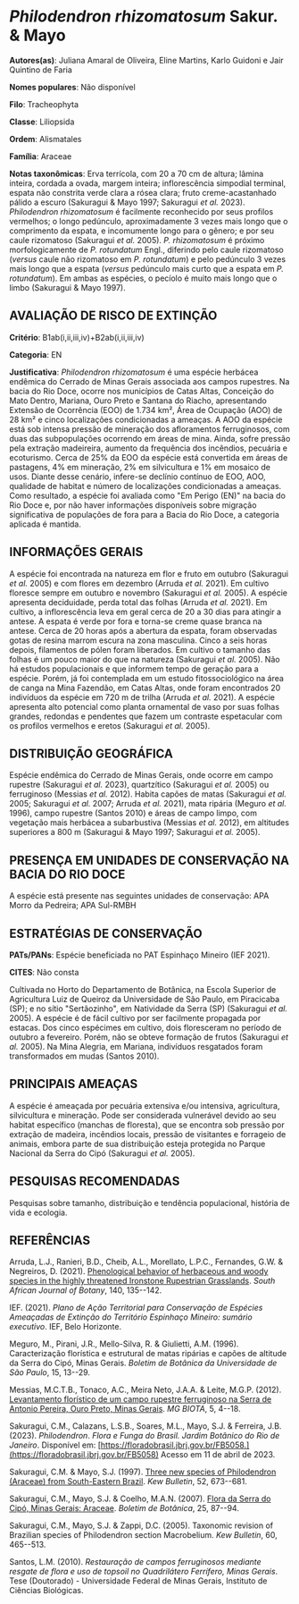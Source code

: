 # *Philodendron rhizomatosum* Sakur. & Mayo

**Autores(as)**: Juliana Amaral de Oliveira, Eline Martins, Karlo Guidoni e Jair Quintino de Faria

**Nomes populares**: Não disponível

**Filo**: Tracheophyta

**Classe**: Liliopsida

**Ordem**: Alismatales

**Família**: Araceae

**Notas taxonômicas**: Erva terrícola, com 20 a 70 cm de altura; lâmina inteira, cordada a ovada, margem inteira; inflorescência simpodial terminal, espata não constrita verde clara a rósea clara; fruto creme-acastanhado pálido a escuro (Sakuragui & Mayo 1997; Sakuragui *et al.* 2023). *Philodendron rhizomatosum* é facilmente reconhecido por seus profilos vermelhos; o longo pedúnculo, aproximadamente 3 vezes mais longo que o comprimento da espata, e incomumente longo para o gênero; e por seu caule rizomatoso (Sakuragui *et al.* 2005). *P. rhizomatosum* é próximo morfologicamente de *P. rotundatum* Engl., diferindo pelo caule rizomatoso (*versus* caule não rizomatoso em *P. rotundatum*) e pelo pedúnculo 3 vezes mais longo que a espata (*versus* pedúnculo mais curto que a espata em *P. rotundatum*). Em ambas as espécies, o pecíolo é muito mais longo que o limbo (Sakuragui & Mayo 1997).

## AVALIAÇÃO DE RISCO DE EXTINÇÃO

**Critério**: B1ab(i,ii,iii,iv)+B2ab(i,ii,iii,iv)

**Categoria**: EN

**Justificativa**: *Philodendron rhizomatosum* é uma espécie herbácea endêmica do Cerrado de Minas Gerais associada aos campos rupestres. Na bacia do Rio Doce, ocorre nos municípios de Catas Altas, Conceição do Mato Dentro, Mariana, Ouro Preto e Santana do Riacho, apresentando Extensão de Ocorrência (EOO) de 1.734 km², Área de Ocupação (AOO) de 28 km² e cinco localizações condicionadas a ameaças. A AOO da espécie está sob intensa pressão de mineração dos afloramentos ferruginosos, com duas das subpopulações ocorrendo em áreas de mina. Ainda, sofre pressão pela extração madeireira, aumento da frequência dos incêndios, pecuária e ecoturismo. Cerca de 25% da EOO da espécie está convertida em áreas de pastagens, 4% em mineração, 2% em silvicultura e 1% em mosaico de usos.  Diante desse cenário, infere-se declínio contínuo de EOO, AOO, qualidade de habitat e número de localizações condicionadas a ameaças. Como resultado, a espécie foi avaliada
como "Em Perigo (EN)" na bacia do Rio Doce e, por não haver informações disponíveis sobre migração significativa de populações de fora para a Bacia do Rio Doce, a categoria aplicada é mantida.

## INFORMAÇÕES GERAIS

A espécie foi encontrada na natureza em flor e fruto em outubro (Sakuragui *et al.* 2005) e com flores em dezembro (Arruda *et al.* 2021). Em cultivo floresce sempre em outubro e novembro (Sakuragui *et al.* 2005). A espécie apresenta deciduidade, perda total das folhas (Arruda *et al.* 2021). Em cultivo, a inflorescência leva em geral cerca de 20 a 30 dias para atingir a antese. A espata é verde por fora e torna-se creme quase branca na antese. Cerca de 20 horas após a abertura da espata, foram observadas gotas de resina marrom escura na zona masculina. Cinco a seis horas depois, filamentos de pólen foram liberados. Em cultivo o tamanho das folhas é um pouco maior do que na natureza (Sakuragui *et al.* 2005). Não há estudos populacionais e que informem tempo de geração para a espécie. Porém, já foi contemplada em um estudo fitossociológico na área de canga na Mina Fazendão, em Catas Altas, onde foram encontrados 20 indivíduos da espécie em 720 m de trilha (Arruda
*et al.* 2021). A espécie apresenta alto potencial como planta ornamental de vaso por suas folhas grandes, redondas e pendentes que fazem um contraste espetacular com os profilos vermelhos e eretos (Sakuragui *et al.* 2005).

## DISTRIBUIÇÃO GEOGRÁFICA

Espécie endêmica do Cerrado de Minas Gerais, onde ocorre em campo rupestre (Sakuragui *et al.* 2023), quartzítico (Sakuragui *et al.* 2005) ou ferruginoso (Messias *et al.* 2012). Habita capões de matas (Sakuragui *et al.* 2005; Sakuragui *et al.* 2007; Arruda *et al.* 2021), mata ripária (Meguro *et al.* 1996), campo rupestre (Santos 2010) e áreas de campo limpo, com vegetação mais herbácea a subarbustiva (Messias *et al.* 2012), em altitudes superiores a 800 m (Sakuragui & Mayo 1997; Sakuragui *et al.* 2005).

## PRESENÇA EM UNIDADES DE CONSERVAÇÃO NA BACIA DO RIO DOCE

A espécie está presente nas seguintes unidades de conservação: APA Morro da Pedreira; APA Sul-RMBH

## ESTRATÉGIAS DE CONSERVAÇÃO

**PATs/PANs**: Espécie beneficiada no PAT Espinhaço Mineiro (IEF 2021).

**CITES**: Não consta

Cultivada no Horto do Departamento de Botânica, na Escola Superior de Agricultura Luiz de Queiroz da Universidade de São Paulo, em Piracicaba (SP); e no sítio "Sertãozinho", em Natividade da Serra (SP) (Sakuragui *et al.* 2005). A espécie é de fácil cultivo por ser facilmente propagada por estacas. Dos cinco espécimes em cultivo, dois floresceram no período de outubro a fevereiro. Porém, não se obteve formação de frutos (Sakuragui *et al.* 2005). Na Mina Alegria, em Mariana, indivíduos resgatados foram transformados em mudas (Santos 2010).

## PRINCIPAIS AMEAÇAS

A espécie é ameaçada por pecuária extensiva e/ou intensiva, agricultura, silvicultura e mineração. Pode ser considerada vulnerável devido ao seu habitat específico (manchas de floresta), que se encontra sob pressão por extração de madeira, incêndios locais, pressão de visitantes e forrageio de animais, embora parte de sua distribuição esteja protegida no Parque Nacional da Serra do Cipó (Sakuragui *et al.* 2005).

## PESQUISAS RECOMENDADAS

Pesquisas sobre tamanho, distribuição e tendência populacional, história de vida e ecologia.

## REFERÊNCIAS

Arruda, L.J., Ranieri, B.D., Cheib, A.L., Morellato, L.P.C., Fernandes, G.W. & Negreiros, D. (2021). [Phenological behavior of herbaceous and woody species in the highly threatened Ironstone Rupestrian Grasslands](https://doi.org/10.1016/j.sajb.2021.02.013). *South African Journal of Botany*, 140, 135--142.

IEF. (2021). *Plano de Ação Territorial para Conservação de Espécies Ameaçadas de Extinção do Território Espinhaço Mineiro: sumário executivo*. IEF, Belo Horizonte.

Meguro, M., Pirani, J.R., Mello-Silva, R. & Giulietti, A.M. (1996).  Caracterização florística e estrutural de matas ripárias e capões de altitude da Serra do Cipó, Minas Gerais. *Boletim de Botânica da Universidade de São Paulo*, 15, 13--29.

Messias, M.C.T.B., Tonaco, A.C., Meira Neto, J.A.A. & Leite, M.G.P.  (2012). [Levantamento florístico de um campo rupestre ferruginoso na Serra de Antonio Pereira, Ouro Preto, Minas Gerais](http://www.repositorio.ufop.br/handle/123456789/4096). *MG BIOTA*, 5, 4--18.

Sakuragui, C.M., Calazans, L.S.B., Soares, M.L., Mayo, S.J. & Ferreira, J.B. (2023). *Philodendron*. *Flora e Funga do Brasil. Jardim Botânico do Rio de Janeiro*. Disponível em: [https://floradobrasil.jbrj.gov.br/FB5058.](https://floradobrasil.jbrj.gov.br/FB5058) Acesso em 11 de abril de 2023.

Sakuragui, C.M. & Mayo, S.J. (1997). [Three new species of Philodendron (Araceae) from South-Eastern Brazil](https://doi.org/10.2307/4110294).  *Kew Bulletin*, 52, 673--681.

Sakuragui, C.M., Mayo, S.J. & Coelho, M.A.N. (2007). [Flora da Serra do Cipó, Minas Gerais: Araceae](https://doi.org/10.11606/issn.2316-9052.v25i1p87-94). *Boletim de Botânica*, 25, 87--94.

Sakuragui, C.M., Mayo, S.J. & Zappi, D.C. (2005). Taxonomic revision of Brazilian species of Philodendron section Macrobelium. *Kew Bulletin*, 60, 465--513.

Santos, L.M. (2010). *Restauração de campos ferruginosos mediante resgate de flora e uso de topsoil no Quadrilátero Ferrífero, Minas Gerais*. Tese (Doutorado) - Universidade Federal de Minas Gerais, Instituto de Ciências Biológicas.
